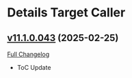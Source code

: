 # Details Target Caller

## [v11.1.0.043](https://github.com/Tercioo/TargetCaller/tree/v11.1.0.043) (2025-02-25)
[Full Changelog](https://github.com/Tercioo/TargetCaller/compare/v11.0.7.042...v11.1.0.043) 

- ToC Update  
